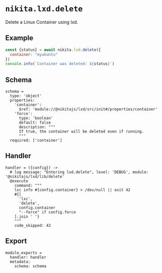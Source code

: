 
# `nikita.lxd.delete`

Delete a Linux Container using lxd.

## Example

```js
const {status} = await nikita.lxd.delete({
  container: "myubuntu"
})
console.info(`Container was deleted: ${status}`)
```

## Schema

    schema =
      type: 'object'
      properties:
        'container':
          $ref: 'module://@nikitajs/lxd/src/init#/properties/container'
        'force':
          type: 'boolean'
          default: false
          description: """
          If true, the container will be deleted even if running.
          """
      required: ['container']

## Handler

    handler = ({config}) ->
      # log message: "Entering lxd.delete", level: 'DEBUG', module: '@nikitajs/lxd/lib/delete'
      @execute
        command: """
        lxc info #{config.container} > /dev/null || exit 42
        #{[
          'lxc',
          'delete',
          config.container
          "--force" if config.force
        ].join ' '}
        """
        code_skipped: 42

## Export

    module.exports =
      handler: handler
      metadata:
        schema: schema
